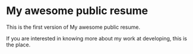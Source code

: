 # My awesome public resume
This is the first version of My awesome public resume.

If you are interested in knowing more about my work at developing, this is the place.
